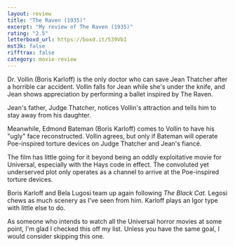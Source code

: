 ```yaml
---
layout: review
title: "The Raven (1935)"
excerpt: "My review of The Raven (1935)"
rating: "2.5"
letterboxd_url: https://boxd.it/539Vb1
mst3k: false
rifftrax: false
category: movie-review
---
```


Dr. Vollin (Boris Karloff) is the only doctor who can save Jean Thatcher after a horrible car accident. Vollin falls for Jean while she's under the knife, and Jean shows appreciation by performing a ballet inspired by The Raven.

Jean's father, Judge Thatcher, notices Vollin's attraction and tells him to stay away from his daughter.

Meanwhile, Edmond Bateman (Boris Karloff) comes to Vollin to have his "ugly" face reconstructed. Vollin agrees, but only if Bateman will operate Poe-inspired torture devices on Judge Thatcher and Jean's fiancé.

The film has little going for it beyond being an oddly exploitative movie for Universal, especially with the Hays code in effect. The convoluted yet underserved plot only operates as a channel to arrive at the Poe-inspired torture devices.

Boris Karloff and Bela Lugosi team up again following<i> The Black Cat.</i> Legosi chews as much scenery as I've seen from him. Karloff plays an Igor type with little else to do.

As someone who intends to watch all the Universal horror movies at some point, I'm glad I checked this off my list. Unless you have the same goal, I would consider skipping this one.
